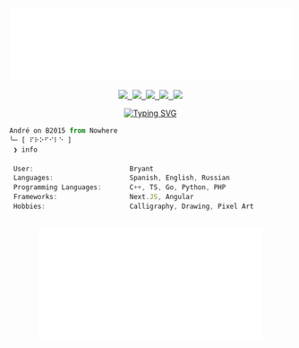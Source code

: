 <div align="center">
<a>
	<img src="./src/ascii.svg" width="700" height="130" alt="ASCII-ART">
</a>
</div>

<p align="center">
	<samp>
		<a href="https://twitter.com/AB10110F"><img height="25" src="https://img.shields.io/badge/twitter-221f29?style=for-the-badge&logo=twitter&logoColor=white"</a>
		<a href="https://www.reddit.com/user/AB10110F"><img height="25" src="https://img.shields.io/badge/reddit-221f29?style=for-the-badge&logo=reddit&logoColor=white"</a>
		<a href="https://codepen.io/AB10110F"><img height="25" src="https://img.shields.io/badge/codepen-221f29?style=for-the-badge&logo=codepen&logoColor=white"</a>
		<a href="mailto:bryant.0@outlook.com"><img height="25" src="https://img.shields.io/badge/EMAIL-221f29?style=for-the-badge&logo=gmail&logoColor=white"</a>
		<a href="https://www.pixilart.com/ab10110f/gallery"><img height="25" src="https://img.shields.io/badge/pixilart-221f29?style=for-the-badge&logo=square&logoColor=white"</a>
	</samp>
</p>

<div align="center">
	<a href="https://git.io/typing-svg"><img src="https://readme-typing-svg.herokuapp.com?font=Space+Mono&pause=1000&color=2FC4F7&center=false&vCenter=true&width=280&lines=%E2%9D%AF+Hi+my+name+is+Bryant;%E2%9D%AF+Hope+we+get+along" alt="Typing SVG" /></a>
</div>

```ts
André on B2015 from Nowhere
╰─ [ ⠏⠗⠕⠋⠊⠇⠑ ]
 ❯ info

 User:                        Bryant
 Languages:                   Spanish, English, Russian
 Programming Languages:       C++, TS, Go, Python, PHP
 Frameworks:                  Next.JS, Angular
 Hobbies:                     Calligraphy, Drawing, Pixel Art
 
```

<div align="center">
		<img src="./src/dragon.svg" width="400" height="200" alt="ASCII-ART">
</div>